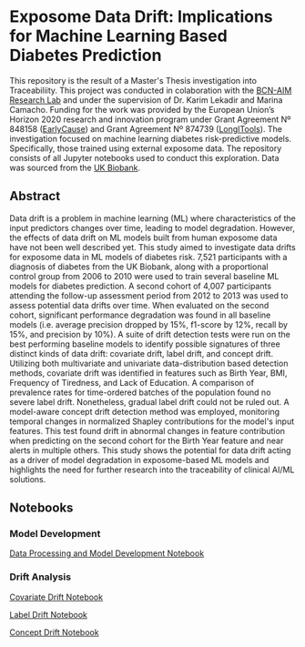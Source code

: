 # Exposome Data Drift: Implications for Machine Learning Based Diabetes Prediction


This repository is the result of a Master's Thesis investigation into Traceabiliity. This project was conducted in colaboration with the [BCN-AIM Research Lab](https://www.bcn-aim.org/) and under the supervision of Dr. Karim Lekadir and Marina Camacho. Funding for the work was provided by the European Union’s Horizon 2020 research and innovation program under Grant Agreement Nº 848158 ([EarlyCause](earlycause.europescience.eu)) and Grant Agreement Nº 874739 ([LongITools](www.longitools.org)). The investigation focused on machine learning diabetes risk-predictive models. Specifically, those trained using external exposome data. The repository consists of all Jupyter notebooks used to conduct this exploration. Data was sourced from the [UK Biobank](https://www.ukbiobank.ac.uk/).

## Abstract
Data drift is a problem in machine learning (ML) where characteristics of the input predictors changes over time, leading to model degradation. However, the effects of data drift on ML models built from human exposome data have not been well described yet. This study aimed to investigate data drifts for exposome data in ML models of diabetes risk. 7,521 participants with a diagnosis of diabetes from the UK Biobank, along with a proportional control group from 2006 to 2010 were used to train several baseline ML models for diabetes prediction. A second cohort of 4,007 participants attending the follow-up assessment period from 2012 to 2013 was used to assess potential data drifts over time. When evaluated on the second cohort, significant performance degradation was found in all baseline models (i.e. average precision dropped by 15%, f1-score by 12%, recall by 15%, and precision by 10%). A suite of drift detection tests were run on the best performing baseline models to identify possible signatures of three distinct kinds of data drift: covariate drift, label drift, and concept drift. Utilizing both multivariate and univariate data-distribution based detection methods, covariate drift was identified in features such as Birth Year, BMI, Frequency of Tiredness, and Lack of Education. A comparison of prevalence rates for time-ordered batches of the population found no severe label drift. Nonetheless, gradual label drift could not be ruled out. A model-aware concept drift detection method was employed, monitoring temporal changes in normalized Shapley contributions for the model's input features. This test found drift in abnormal changes in feature contribution when predicting on the second cohort for the Birth Year feature and near alerts in multiple others. This study shows the potential for data drift acting as a driver of model degradation in exposome-based ML models and highlights the need for further research into the traceability of clinical AI/ML solutions.

## Notebooks
### Model Development
[Data Processing and Model Development Notebook](https://github.com/Pbrosten/exposome_data_drift/blob/main/ModelDev_Pipeline.ipynb)

### Drift Analysis
[Covariate Drift Notebook](https://github.com/Pbrosten/exposome_data_drift/blob/main/ModelDev_Pipeline.ipynb)

[Label Drift Notebook](https://github.com/Pbrosten/exposome_data_drift/blob/main/ModelDev_Pipeline.ipynb)

[Concept Drift Notebook](https://github.com/Pbrosten/exposome_data_drift/blob/main/ModelDev_Pipeline.ipynb)
